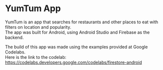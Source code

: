 # YumTum App

YumTum is an app that searches for restaurants and other places to eat with filters on location and popularity.  
The app was built for Android, using Android Studio and Firebase as the backend.  

The build of this app was made using the examples provided at Google Codelabs.  
Here is the link to the codelab: https://codelabs.developers.google.com/codelabs/firestore-android
